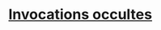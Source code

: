 ﻿---
!LinkItem
Link: warlock_occultsummons_hd.md
NameLink: <!--NameLink-->[Invocations occultes](hd_warlock_occultsummons.md)<!--/NameLink-->
Id: warlock_hd.md#invocations-occultes
ParentLink: warlock_hd.md#sorcier
Name: Invocations occultes
ParentName: Sorcier
---




# [Invocations occultes](hd_warlock_occultsummons.md)



